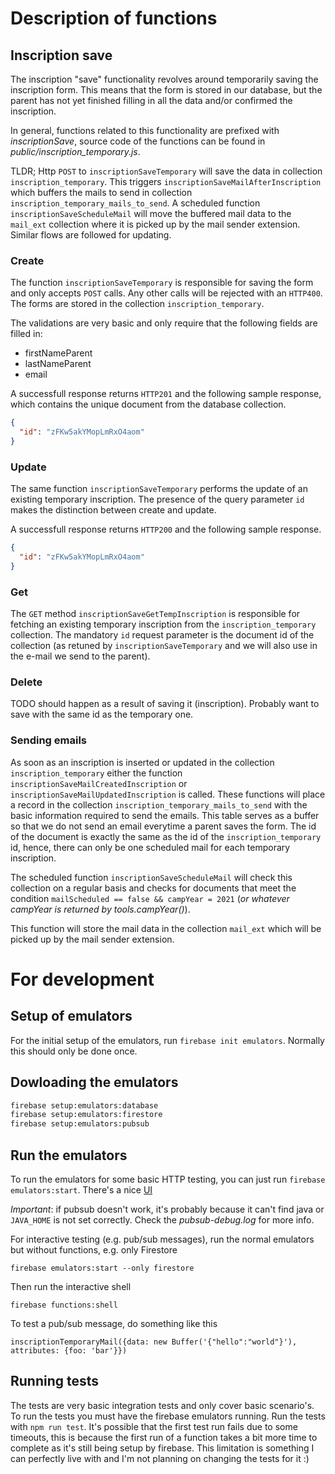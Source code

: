 # Description of functions
## Inscription save
The inscription "save" functionality revolves around temporarily saving the inscription form. This means that the form is stored in our database, but the parent has not yet finished filling in all the data and/or confirmed the inscription.

In general, functions related to this functionality are prefixed with *inscriptionSave*, source code of the functions can be found in *public/inscription_temporary.js*.

TLDR;
Http `POST` to `inscriptionSaveTemporary` will save the data in collection `inscription_temporary`. This triggers `inscriptionSaveMailAfterInscription` which buffers the mails to send in collection `inscription_temporary_mails_to_send`.
A scheduled function `inscriptionSaveScheduleMail` will move the buffered mail data to the `mail_ext` collection where it is picked up by the mail sender extension. Similar flows are followed for updating.
### Create
The function `inscriptionSaveTemporary` is responsible for saving the form and only accepts `POST` calls. Any other calls will be rejected with an `HTTP400`.
The forms are stored in the collection `inscription_temporary`.

The validations are very basic and only require that the following fields are filled in:
* firstNameParent
* lastNameParent
* email

A successfull response returns `HTTP201` and the following sample response, which contains the unique document from the database collection.
```json
{
  "id": "zFKw5akYMopLmRxO4aom"
}


```
### Update
The same function `inscriptionSaveTemporary` performs the update of an existing temporary inscription. The presence of the query parameter `id` makes the distinction between create and update.

A successfull response returns `HTTP200` and the following sample response.
```json
{
  "id": "zFKw5akYMopLmRxO4aom"
}
```

### Get
The `GET` method `inscriptionSaveGetTempInscription` is responsible for fetching an existing temporary inscription from the `inscription_temporary` collection. The mandatory `id` request parameter is the document id of the collection (as retuned by `inscriptionSaveTemporary` and we will also use in the e-mail we send to the parent).

### Delete
TODO should happen as a result of saving it (inscription). Probably want to save with the same id as the temporary one.

### Sending emails
As soon as an inscription is inserted or updated in the collection `inscription_temporary` either the function `inscriptionSaveMailCreatedInscription` or `inscriptionSaveMailUpdatedInscription` is called. These functions will place a record in the collection `inscription_temporary_mails_to_send` with the basic information required to send the emails. This table serves as a buffer so that we do not send an email everytime a parent saves the form. The id of the document is exactly the same as the id of the `inscription_temporary` id, hence, there can only be one scheduled mail for each temporary inscription.

The scheduled function `inscriptionSaveScheduleMail` will check this collection on a regular basis and checks for documents that meet the condition `mailScheduled == false && campYear = 2021` (*or whatever campYear is returned by tools.campYear()*).

This function will store the mail data in the collection `mail_ext` which will be picked up by the mail sender extension.
# For development

## Setup of emulators
For the initial setup of the emulators, run `firebase init emulators`. Normally this should only be done once.

## Dowloading the emulators
```bash
firebase setup:emulators:database
firebase setup:emulators:firestore
firebase setup:emulators:pubsub
```

## Run the emulators
To run the emulators for some basic HTTP testing, you can just run `firebase emulators:start`. There's a nice [UI](http://127.0.0.1:3001)

*Important*: if pubsub doesn't work, it's probably because it can't find java or `JAVA_HOME` is not set correctly. Check the *pubsub-debug.log* for more info.

For interactive testing (e.g. pub/sub messages), run the normal emulators but without functions, e.g. only Firestore

`firebase emulators:start --only firestore`

Then run the interactive shell

`firebase functions:shell`

To test a pub/sub message, do something like this

`inscriptionTemporaryMail({data: new Buffer('{"hello":"world"}'), attributes: {foo: 'bar'}})`

## Running tests
The tests are very basic integration tests and only cover basic scenario's. To run the tests you must have the firebase emulators running. Run the tests with `npm run test`. It's possible that the first test run fails due to some timeouts, this is because the first run of a function takes a bit more time to complete as it's still being setup by firebase. This limitation is something I can perfectly live with and I'm not planning on changing the tests for it :)
